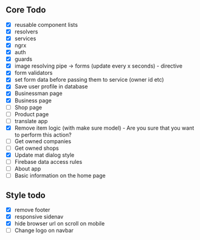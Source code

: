 ## Core Todo

- [x] reusable component lists
- [x] resolvers
- [x] services
- [x] ngrx
- [x] auth
- [x] guards
- [x] image resolving pipe -> forms (update every x seconds) - directive
- [x] form validators
- [x] set form data before passing them to service (owner id etc)
- [x] Save user profile in database
- [x] Businessman page
- [x] Business page
- [ ] Shop page
- [ ] Product page
- [ ] translate app
- [x] Remove item logic (with make sure model) - Are you sure that you want to perform this action?
- [ ] Get owned companies
- [ ] Get owned shops
- [x] Update mat dialog style
- [ ] Firebase data access rules
- [ ] About app
- [ ] Basic information on the home page

## Style todo

- [x] remove footer
- [x] responsive sidenav
- [x] hide browser url on scroll on mobile
- [ ] Change logo on navbar
